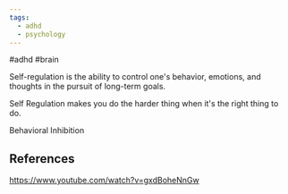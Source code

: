 ```yaml
---
tags:
  - adhd
  - psychology
---
```

#adhd #brain

Self-regulation is the ability to control one's behavior, emotions, and thoughts in the pursuit of long-term goals.

Self Regulation makes you do the harder thing when it's the right thing to do.

Behavioral Inhibition

## References

https://www.youtube.com/watch?v=gxdBoheNnGw
